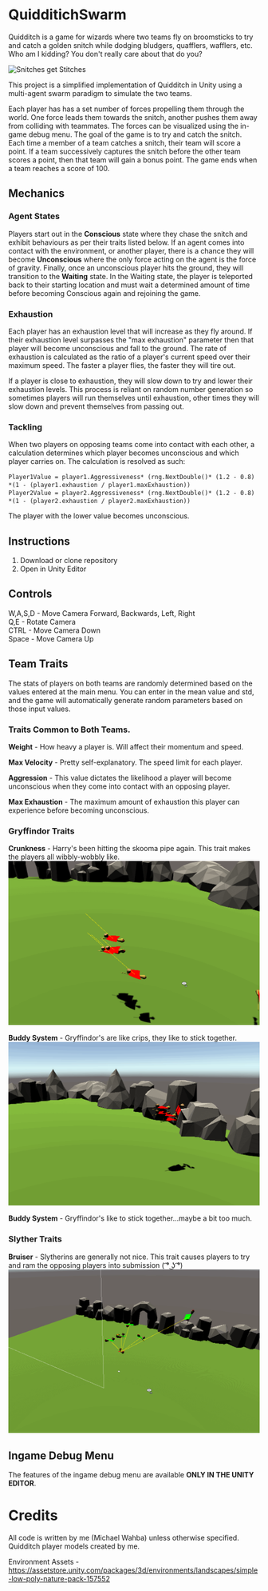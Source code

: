 # QuidditichSwarm
Quidditch is a game for wizards where two teams fly on broomsticks to try and catch a golden snitch while dodging bludgers, quafflers, wafflers, etc.
Who am I kidding? You don't really care about that do you?

![Snitches get Stitches](https://media.giphy.com/media/xT8qBjW8P17mTeYYow/source.gif)

This project is a simplified implementation of Quidditch in Unity using a multi-agent swarm paradigm to simulate the two teams.

Each player has has a set number of forces propelling them through the world. One force leads them towards the snitch, another pushes them away from colliding with teammates. The forces can be visualized using the in-game debug menu. The goal of the game is to try and catch the snitch. Each time a member of a team catches a snitch, their team will score a point. If a team successively captures the snitch before the other team scores a point, then that team will gain a bonus point. The game ends when a team reaches a score of 100.

## Mechanics
### Agent States
Players start out in the **Conscious** state where they chase the snitch and exhibit behaviours as per their traits listed below. If an agent comes into contact with the environment, or another player, there is a chance they will become **Unconscious** where the only force acting on the agent is the force of gravity. Finally, once an unconscious player hits the ground, they will transition to the **Waiting** state. In the Waiting state, the player is teleported back to their starting location and must wait a determined amount of time before becoming Conscious again and rejoining the game.

### Exhaustion
Each player has an exhaustion level that will increase as they fly around. If their exhaustion level surpasses the "max exhaustion" parameter then that player will become unconscious and fall to the ground. The rate of exhaustion is calculated as the ratio of a player's current speed over their maximum speed. The faster a player flies, the faster they will tire out.

If a player is close to exhaustion, they will slow down to try and lower their exhaustion levels. This process is reliant on random number generation so sometimes players will run themselves until exhaustion, other times they will slow down and prevent themselves from passing out.

### Tackling
When two players on opposing teams come into contact with each other, a calculation determines which player becomes unconscious and which player carries on. The calculation is resolved as such:
```
Player1Value = player1.Aggressiveness* (rng.NextDouble()* (1.2 - 0.8) *(1 - (player1.exhaustion / player1.maxExhaustion))
Player2Value = player2.Aggressiveness* (rng.NextDouble()* (1.2 - 0.8) *(1 - (player2.exhaustion / player2.maxExhaustion))
```
The player with the lower value becomes unconscious.

## Instructions
1. Download or clone repository
2. Open in Unity Editor 

## Controls
W,A,S,D - Move Camera Forward, Backwards, Left, Right <br />
Q,E - Rotate Camera <br />
CTRL - Move Camera Down <br />
Space - Move Camera Up <br />

## Team Traits 
The stats of players on both teams are randomly determined based on the values entered at the main menu. You can enter in the mean value and std, and the game will automatically generate random parameters based on those input values.

### Traits Common to Both Teams.
**Weight** - How heavy a player is. Will affect their momentum and speed.

**Max Velocity** - Pretty self-explanatory. The speed limit for each player.

**Aggression** - This value dictates the likelihood a player will become unconscious when they come into contact with an opposing player.

**Max Exhaustion** - The maximum amount of exhaustion this player can experience before becoming unconscious.

### Gryffindor Traits
**Crunkness** - Harry's been hitting the skooma pipe again. This trait makes the players all wibbly-wobbly like.
![Crunk Gif](GIFS/Crunkness.gif)

**Buddy System** - Gryffindor's are like crips, they like to stick together.
![Buddy System Gif](GIFS/BuddySys.gif)

**Buddy System** - Gryffindor's like to stick together...maybe a bit too much.

### Slyther Traits
**Bruiser** - Slytherins are generally not nice. This trait causes players to try and ram the opposing players into submission ( ͡° ͜ʖ ͡°)
![Bruiser Gif](GIFS/Bruiser1.gif)

## Ingame Debug Menu
The features of the ingame debug menu are available **ONLY IN THE UNITY EDITOR**.


# Credits
All code is written by me (Michael Wahba) unless otherwise specified.
Quidditch player models created by me.

Environment Assets - https://assetstore.unity.com/packages/3d/environments/landscapes/simple-low-poly-nature-pack-157552



